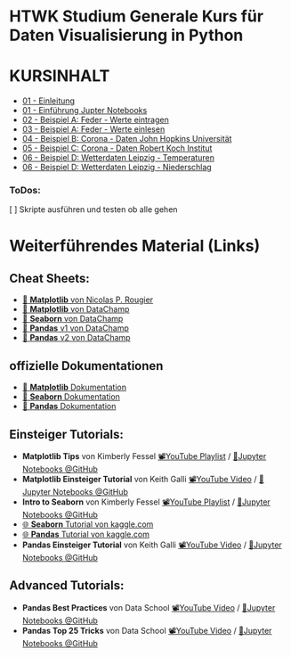 # HTWK Studium Generale Kurs für Daten Visualisierung in Python

# KURSINHALT

- [01 - Einleitung](01-Einleitung/Einleitung.md)
- [01 - Einführung Jupter Notebooks](01-Einleitung/Einfuehrung-Jupyter-Noteboks) 
- [02 - Beispiel A: Feder - Werte eintragen](02-Beispiel_A-Federn-Werte-eintragen/Werte-Eintragen.ipynb)
- [03 - Beispiel A: Feder - Werte einlesen](03-Beispiel_A-Federn-Werte-einlesen/Daten-einlesen.ipynb)
- [04 - Beispiel B: Corona - Daten John Hopkins Universität](04-Beispiel_B-Corona-JP/Corona_JohnHopkins.ipynb)
- [05 - Beispiel C: Corona - Daten Robert Koch Institut](05-Beispiel_C-Corona-RKI/Corona_RKI.ipynb)
- [06 - Beispiel D: Wetterdaten Leipzig - Temperaturen](06-Beispiel_D-Wetterdaten-Leipzig/Temperaturen.ipynb)
- [06 - Beispiel D: Wetterdaten Leipzig - Niederschlag](06-Beispiel_D-Wetterdaten-Leipzig/Niederschlag.ipynb)


### ToDos:
[ ] Skripte ausführen und testen ob alle gehen

# Weiterführendes Material (Links)

## Cheat Sheets:
- [📰 **Matplotlib** von Nicolas P. Rougier](https://github.com/matplotlib/cheatsheets/) 
- [📰 **Matplotlib** von DataChamp](https://s3.amazonaws.com/assets.datacamp.com/blog_assets/Python_Matplotlib_Cheat_Sheet.pdf) 
- [📰 **Seaborn** von DataChamp](https://s3.amazonaws.com/assets.datacamp.com/blog_assets/Python_Seaborn_Cheat_Sheet.pdf) 
- [📰 **Pandas** v1 von DataChamp](http://datacamp-community-prod.s3.amazonaws.com/dbed353d-2757-4617-8206-8767ab379ab3) 
- [📰 **Pandas** v2 von DataChamp](https://s3.amazonaws.com/assets.datacamp.com/blog_assets/Python_Pandas_Cheat_Sheet_2.pdf) 

## offizielle Dokumentationen
- [📖 **Matplotlib** Dokumentation](https://matplotlib.org/api/_as_gen/matplotlib.pyplot.html) 
- [📖 **Seaborn** Dokumentation](https://seaborn.pydata.org/tutorial.html) 
- [📖 **Pandas** Dokumentation](https://pandas.pydata.org/pandas-docs/stable/) 


## Einsteiger Tutorials:
- **Matplotlib Tips** von Kimberly Fessel [📽️YouTube Playlist](https://www.youtube.com/watch?v=UUy6_ElQXBY&list=PLtPIclEQf-3dJmAj3IsSRwRoLbX-n3J81) /  [📁Jupyter Notebooks @GitHub](https://github.com/kimfetti/Videos/tree/master/Matplotlib_Tips) 
- **Matplotlib Einsteiger Tutorial** von Keith Galli [📽️YouTube Video](https://youtu.be/0P7QnIQDBJY) /  [📁Jupyter Notebooks @GitHub](https://github.com/KeithGalli/matplotlib_tutorial) 
- **Intro to Seaborn** von Kimberly Fessel [📽️YouTube Playlist](https://www.youtube.com/playlist?list=PLtPIclEQf-3cG31dxSMZ8KTcDG7zYng1j) /  [📁Jupyter Notebooks @GitHub](https://github.com/kimfetti/Videos/tree/master/Seaborn) 
- [🌐 **Seaborn** Tutorial von kaggle.com](https://www.kaggle.com/learn/data-visualization)
- [🌐 **Pandas** Tutorial von kaggle.com](https://www.kaggle.com/learn/pandas)
- **Pandas Einsteiger Tutorial** von Keith Galli [📽️YouTube Video](https://youtu.be/vmEHCJofslg) /  [📁Jupyter Notebooks @GitHub](https://github.com/KeithGalli/pandas) 

## Advanced Tutorials:
- **Pandas Best Practices** von Data School [📽️YouTube Video](https://youtu.be/dPwLlJkSHLo) /  [📁Jupyter Notebooks @GitHub](https://github.com/justmarkham/pandas-videos/blob/master/top_25_pandas_tricks.ipynb) 
- **Pandas Top 25 Tricks** von Data School [📽️YouTube Video](https://youtu.be/RlIiVeig3hc) /  [📁Jupyter Notebooks @GitHub](https://github.com/justmarkham/pycon-2019-tutorial/blob/master/tutorial.ipynb) 